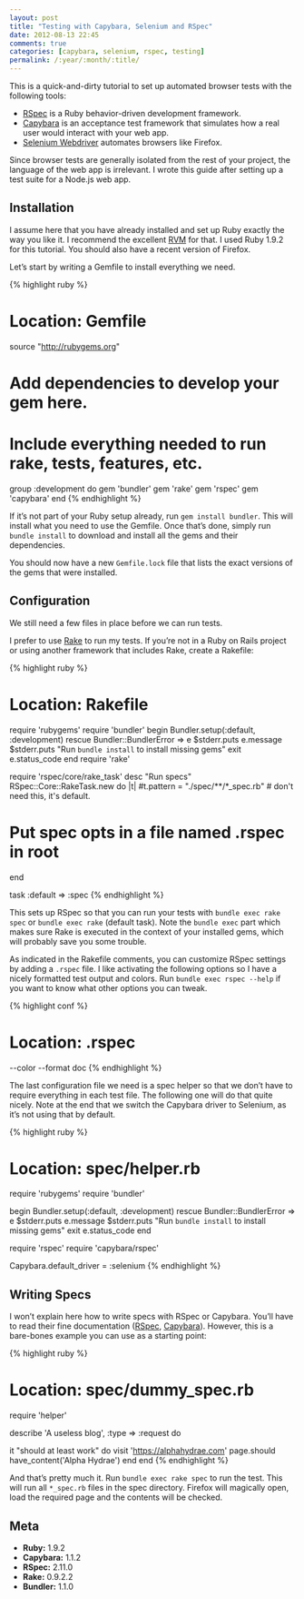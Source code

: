 ```yaml
---
layout: post
title: "Testing with Capybara, Selenium and RSpec"
date: 2012-08-13 22:45
comments: true
categories: [capybara, selenium, rspec, testing]
permalink: /:year/:month/:title/
---
```


This is a quick-and-dirty tutorial to set up automated browser tests with the
following tools:

* [RSpec](https://www.relishapp.com/rspec/) is a Ruby behavior-driven
  development framework.
* [Capybara](https://github.com/jnicklas/capybara/) is an acceptance test
  framework that simulates how a real user would interact with your web app.
* [Selenium Webdriver](http://seleniumhq.org/) automates browsers like Firefox.

Since browser tests are generally isolated from the rest of your project, the
language of the web app is irrelevant. I wrote this guide after setting up a
test suite for a Node.js web app.

<!--more-->

## Installation

I assume here that you have already installed and set up Ruby exactly the way
you like it. I recommend the excellent [RVM](https://rvm.io/) for that. I used
Ruby 1.9.2 for this tutorial. You should also have a recent version of Firefox.

Let’s start by writing a Gemfile to install everything we need.

{% highlight ruby %}
# Location: Gemfile

source "http://rubygems.org"

# Add dependencies to develop your gem here.
# Include everything needed to run rake, tests, features, etc.
group :development do
  gem 'bundler'
  gem 'rake'
  gem 'rspec'
  gem 'capybara'
end
{% endhighlight %}

If it’s not part of your Ruby setup already, run `gem install bundler`. This
will install what you need to use the Gemfile. Once that’s done, simply run
`bundle install` to download and install all the gems and their dependencies.

You should now have a new `Gemfile.lock` file that lists the exact versions of
the gems that were installed.

## Configuration

We still need a few files in place before we can run tests.

I prefer to use [Rake](http://rake.rubyforge.org/) to run my tests. If you’re
not in a Ruby on Rails project or using another framework that includes Rake,
create a Rakefile:

{% highlight ruby %}
# Location: Rakefile

require 'rubygems'
require 'bundler'
begin
  Bundler.setup(:default, :development)
rescue Bundler::BundlerError => e
  $stderr.puts e.message
  $stderr.puts "Run `bundle install` to install missing gems"
  exit e.status_code
end
require 'rake'

require 'rspec/core/rake_task'
desc "Run specs"
RSpec::Core::RakeTask.new do |t|
  #t.pattern = "./spec/**/*_spec.rb" # don't need this, it's default.
  # Put spec opts in a file named .rspec in root
end

task :default => :spec
{% endhighlight %}

This sets up RSpec so that you can run your tests with `bundle exec rake spec`
or `bundle exec rake` (default task). Note the `bundle exec` part which makes
sure Rake is executed in the context of your installed gems, which will probably
save you some trouble.

As indicated in the Rakefile comments, you can customize RSpec settings by
adding a `.rspec` file. I like activating the following options so I have a
nicely formatted test output and colors. Run `bundle exec rspec --help` if you
want to know what other options you can tweak.

{% highlight conf %}
# Location: .rspec
--color
--format doc
{% endhighlight %}

The last configuration file we need is a spec helper so that we don’t have to
require everything in each test file. The following one will do that quite
nicely. Note at the end that we switch the Capybara driver to Selenium, as it’s
not using that by default.

{% highlight ruby %}
# Location: spec/helper.rb

require 'rubygems'
require 'bundler'

begin
  Bundler.setup(:default, :development)
rescue Bundler::BundlerError => e
  $stderr.puts e.message
  $stderr.puts "Run `bundle install` to install missing gems"
  exit e.status_code
end

require 'rspec'
require 'capybara/rspec'

Capybara.default_driver = :selenium
{% endhighlight %}

## Writing Specs

I won’t explain here how to write specs with RSpec or Capybara. You’ll have to
read their fine documentation
([RSpec](https://www.relishapp.com/rspec/rspec-core/docs),
[Capybara](https://github.com/jnicklas/capybara/)). However, this is a
bare-bones example you can use as a starting point:

{% highlight ruby %}
# Location: spec/dummy_spec.rb

require 'helper'

describe 'A useless blog', :type => :request do

  it "should at least work" do
    visit 'https://alphahydrae.com'
    page.should have_content('Alpha Hydrae')
  end
end
{% endhighlight %}

And that’s pretty much it. Run `bundle exec rake spec` to run the test. This
will run all `*_spec.rb` files in the spec directory. Firefox will magically
open, load the required page and the contents will be checked.

## Meta

* **Ruby:** 1.9.2
* **Capybara:** 1.1.2
* **RSpec:** 2.11.0
* **Rake:** 0.9.2.2
* **Bundler:** 1.1.0
